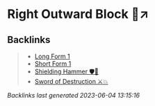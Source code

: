 # Right Outward Block 🤛↗️

## Backlinks

> - [Long Form 1](..\forms\long-form-1.md)
> - [Short Form 1](..\forms\short-form-1.md)
> - [Shielding Hammer 🛡️🔨](..\techniques\shielding-hammer.md)
> - [Sword of Destruction ⚔️💥](..\techniques\sword-of-destruction.md)

_Backlinks last generated 2023-06-04 13:15:16_
